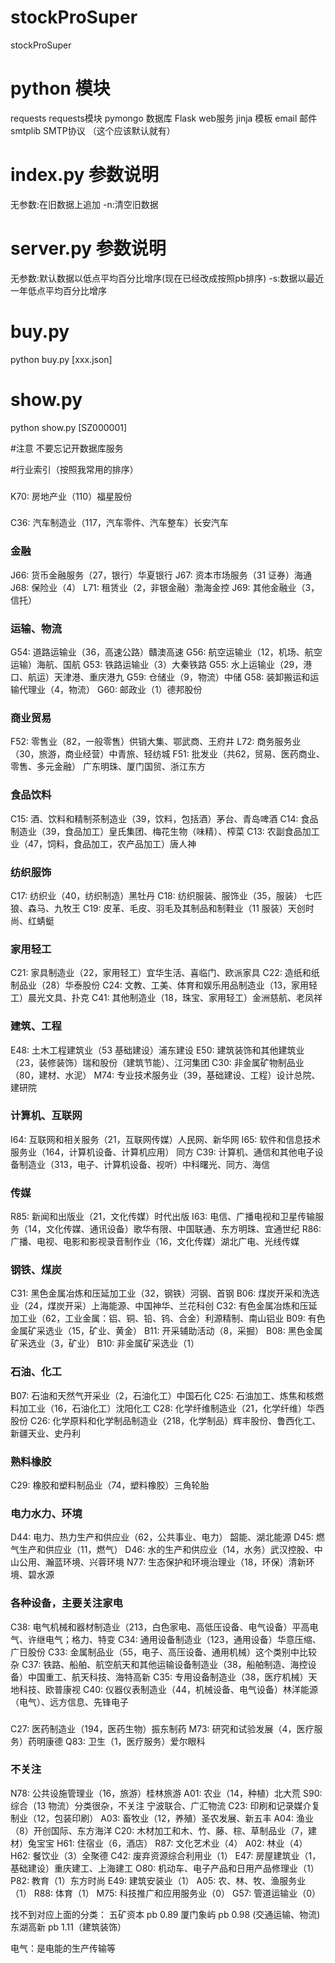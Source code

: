 # stockProSuper
stockProSuper

# python 模块
requests requests模块
pymongo 数据库
Flask   web服务
jinja   模板
email   邮件
smtplib SMTP协议 （这个应该默认就有）

# index.py 参数说明
无参数:在旧数据上追加
-n:清空旧数据 

# server.py 参数说明
无参数:默认数据以低点平均百分比增序(现在已经改成按照pb排序)
-s:数据以最近一年低点平均百分比增序

# buy.py 
python buy.py [xxx.json]

# show.py
python show.py [SZ000001]

#注意
不要忘记开数据库服务





#行业索引（按照我常用的排序）

###
K70: 房地产业（110）福星股份

###
C36: 汽车制造业（117，汽车零件、汽车整车）长安汽车

### 金融
J66: 货币金融服务（27，银行）华夏银行
J67: 资本市场服务（31 证券）海通
J68: 保险业（4）
L71: 租赁业（2，非银金融）渤海金控
J69: 其他金融业（3，信托）

### 运输、物流
G54: 道路运输业（36，高速公路）贛澳高速
G56: 航空运输业（12，机场、航空运输）海航、国航
G53: 铁路运输业（3）大秦铁路
G55: 水上运输业（29，港口、航运）天津港、重庆港九
G59: 仓储业（9，物流）中储
G58: 装卸搬运和运输代理业（4，物流）
G60: 邮政业（1）德邦股份

### 商业贸易
F52: 零售业（82，一般零售）供销大集、鄂武商、王府井
L72: 商务服务业（30，旅游，商业经营）中青旅、轻纺城
F51: 批发业（共62，贸易、医药商业、零售、多元金融） 广东明珠、厦门国贸、浙江东方
### 食品饮料
C15: 酒、饮料和精制茶制造业（39，饮料，包括酒）茅台、青岛啤酒
C14: 食品制造业（39，食品加工）皇氏集团、梅花生物（味精）、榨菜
C13: 农副食品加工业（47，饲料，食品加工，农产品加工）唐人神
### 纺织服饰
C17: 纺织业（40，纺织制造）黑牡丹
C18: 纺织服装、服饰业（35，服装） 七匹狼、森马、九牧王
C19: 皮革、毛皮、羽毛及其制品和制鞋业（11 服装）天创时尚、红蜻蜓
### 家用轻工
C21: 家具制造业（22，家用轻工）宜华生活、喜临门、欧派家具
C22: 造纸和纸制品业（28）华泰股份
C24: 文教、工美、体育和娱乐用品制造业（13，家用轻工）晨光文具、扑克
C41: 其他制造业（18，珠宝、家用轻工）金洲慈航、老凤祥

### 建筑、工程
E48: 土木工程建筑业（53 基础建设）浦东建设
E50: 建筑装饰和其他建筑业（23，装修装饰）瑞和股份（建筑节能）、江河集团
C30: 非金属矿物制品业（80，建材、水泥）
M74: 专业技术服务业（39，基础建设、工程）设计总院、建研院

### 计算机、互联网
I64: 互联网和相关服务（21，互联网传媒）人民网、新华网
I65: 软件和信息技术服务业（164，计算机设备、计算机应用） 同方
C39: 计算机、通信和其他电子设备制造业（313，电子、计算机设备、视听）中科曙光、同方、海信
### 传媒
R85: 新闻和出版业（21，文化传媒）时代出版
I63: 电信、广播电视和卫星传输服务（14，文化传媒、通讯设备）歌华有限、中国联通、东方明珠、宜通世纪
R86: 广播、电视、电影和影视录音制作业（16，文化传媒）湖北广电、光线传媒

### 钢铁、煤炭
C31: 黑色金属冶炼和压延加工业（32，钢铁）河钢、首钢
B06: 煤炭开采和洗选业（24，煤炭开采）上海能源、中国神华、兰花科创
C32: 有色金属冶炼和压延加工业（62，工业金属：铝、铜、铅、钨、合金）利源精制、南山铝业
B09: 有色金属矿采选业（15，矿业、黄金）
B11: 开采辅助活动（8，采掘）
B08: 黑色金属矿采选业（3，矿业）
B10: 非金属矿采选业（1）
### 石油、化工
B07: 石油和天然气开采业（2，石油化工）中国石化
C25: 石油加工、炼焦和核燃料加工业（16，石油化工）沈阳化工
C28: 化学纤维制造业（21，化学纤维）华西股份
C26: 化学原料和化学制品制造业（218，化学制品）辉丰股份、鲁西化工、新疆天业、史丹利
### 熟料橡胶
C29: 橡胶和塑料制品业（74，塑料橡胶）三角轮胎

### 电力水力、环境
D44: 电力、热力生产和供应业（62，公共事业、电力） 韶能、湖北能源
D45: 燃气生产和供应业（11，燃气）
D46: 水的生产和供应业（14，水务）武汉控股、中山公用、瀚蓝环境、兴蓉环境
N77: 生态保护和环境治理业（18，环保）清新环境、碧水源

### 各种设备，主要关注家电
C38: 电气机械和器材制造业（213，白色家电、高低压设备、电气设备）平高电气、许继电气；格力、特变
C34: 通用设备制造业（123，通用设备）华意压缩、广日股份
C33: 金属制品业（55，电子、高压设备、通用机械）这个类别中比较杂
C37: 铁路、船舶、航空航天和其他运输设备制造业（38，船舶制造、海控设备）中国重工、航天科技、海特高新
C35: 专用设备制造业（38，医疗机械）天地科技、欧普康视
C40: 仪器仪表制造业（44，机械设备、电气设备）林洋能源（电气）、远方信息、先锋电子

###
C27: 医药制造业（194，医药生物）振东制药
M73: 研究和试验发展（4，医疗服务）药明康德
Q83: 卫生（1，医疗服务）爱尔眼科

### 不关注
N78: 公共设施管理业（16，旅游）桂林旅游 
A01: 农业（14，种植）北大荒
S90: 综合（13 物流）分类很杂，不关注  宁波联合、广汇物流
C23: 印刷和记录媒介复制业（12，包装印刷）
A03: 畜牧业（12，养殖）圣农发展、新五丰
A04: 渔业（8）开创国际、东方海洋
C20: 木材加工和木、竹、藤、棕、草制品业（7，建材）兔宝宝
H61: 住宿业（6，酒店）
R87: 文化艺术业（4）
A02: 林业（4）
H62: 餐饮业（3）全聚德
C42: 废弃资源综合利用业（1）
E47: 房屋建筑业（1，基础建设）重庆建工、上海建工
O80: 机动车、电子产品和日用产品修理业（1）
P82: 教育（1）东方时尚
E49: 建筑安装业（1）
A05: 农、林、牧、渔服务业（1）
R88: 体育（1）
M75: 科技推广和应用服务业（0）
G57: 管道运输业（0）


找不到对应上面的分类：
五矿资本 pb 0.89
厦门象屿 pb 0.98 (交通运输、物流)
东湖高新 pb 1.11（建筑装饰）




电气：是电能的生产传输等


